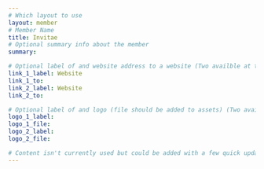 ```yaml
---
# Which layout to use
layout: member
# Member Name
title: Invitae
# Optional summary info about the member
summary:

# Optional label of and website address to a website (Two availble at the moment)
link_1_label: Website
link_1_to:
link_2_label: Website
link_2_to:

# Optional label of and logo (file should be added to assets) (Two availble at the moment).
logo_1_label:
logo_1_file:
logo_2_label:
logo_2_file:

# Content isn't currently used but could be added with a few quick updates if needed to allow for pages
---
```

